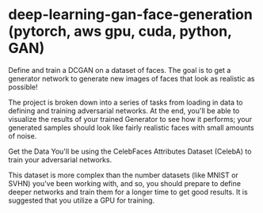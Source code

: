 # deep-learning-gan-face-generation (pytorch, aws gpu, cuda, python, GAN)

Define and train a DCGAN on a dataset of faces. The goal is to get a generator network to generate new images of faces that look as realistic as possible!

The project is broken down into a series of tasks from loading in data to defining and training adversarial networks. At the end, you'll be able to visualize the results of your trained Generator to see how it performs; your generated samples should look like fairly realistic faces with small amounts of noise.

Get the Data
You'll be using the CelebFaces Attributes Dataset (CelebA) to train your adversarial networks.

This dataset is more complex than the number datasets (like MNIST or SVHN) you've been working with, and so, you should prepare to define deeper networks and train them for a longer time to get good results. It is suggested that you utilize a GPU for training.
